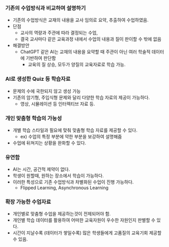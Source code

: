 ### 기존의 수업방식과 비교하며 설명하기
- 기존의 수업방식은 교재의 내용을 교사 임의로 요약, 추출하여 수업하였음.
- 단점
	- 교사의 역량과 주관에 따라 결정되는 수업,
	- 결국 교사마다 같은 교육과정 내에서 수업의 내용과 질이 판이할 수 밖에 없음
- 해결방안
	- ChatGPT 같은 AI는 교재의 내용을 요약할 때 주관이 아닌 여러 학술적 데이터에 기반하여 판단함
		- 교육의 질 상승, 모두가 양질의 교육자료로 학습 가능.

###  AI로 생성한 Quiz 등 학습자료

- 문제의 수에 국한되지 않고 생성 가능
- 기존의 암기형, 주입식형 문제와 달리 다양한 학습 자료의 제공이 가능하다.
	- 영상, 시뮬레이션 등 인터렉티브 자료 등.

### 개인 맞춤형 학습의 가능성
- 개별 학습 스타일과 필요에 맞춰 맞춤형 학습 자료를 제공할 수 있다.
	- ex) 수업의 특정 부분에 약한 부분을 보강하여 설명해줌
- 수업에 뒤쳐지는 상황을 완화할 수 있다.

### 유연함
- AI는 시간, 공간적 제약이 없다.
- 학생이 원할때, 원하는 장소에서 학습이 가능하다.
 - 이러한 특성으로 기존 수업방식과 차별화된 수업이 진행 가능하다.
	 - Flipped Learning, Asynchronous Learning

### 확장 가능한 수업자료
- 개인별로 맞춤형 수업을 제공하는것이 전제되어야 함.
- 개인별 학습 데이터를 활용하여 어떠한 교육자원이 우수한 자원인지 판별할 수 있다.
 - 시간이 지날수록 (데이터가 쌓일수록) 많은 학생들에게 고품질의 교육기회 제공할 수 있음.